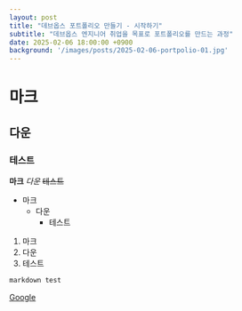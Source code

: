 ```yaml
---
layout: post
title: "데브옵스 포트폴리오 만들기 - 시작하기"
subtitle: "데브옵스 엔지니어 취업을 목표로 포트폴리오를 만드는 과정"
date: 2025-02-06 18:00:00 +0900
background: '/images/posts/2025-02-06-portpolio-01.jpg'
---
```


# 마크
## 다운
### 테스트

**마크**
_다운_
~~테스트~~

- 마크
  - 다운
    - 테스트


1. 마크
2. 다운
3. 테스트

```bash
markdown test
```

[Google](https://www.google.com)